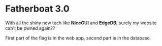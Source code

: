 # Fatherboat 3.0

With all the shiny new tech like **NiceGUI** and **EdgeDB**, surely my website can't be pwned again??

First part of the flag is in the web app, second part is in the database.
